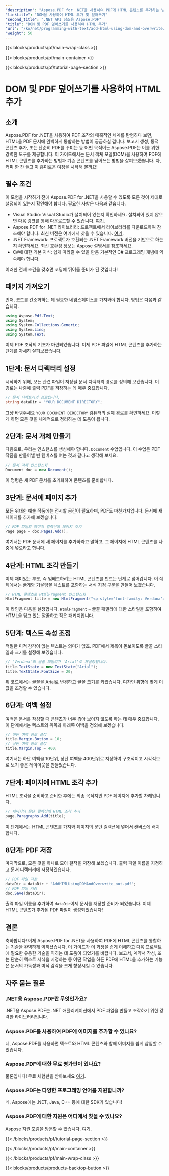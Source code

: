 ```yaml
---
"description": "Aspose.PDF for .NET을 사용하여 PDF에 HTML 콘텐츠를 추가하는 방법을 알아보세요. 이 단계별 가이드에서는 설정부터 최종 저장까지 모든 과정을 다룹니다."
"linktitle": "DOM을 사용하여 HTML 추가 및 덮어쓰기"
"second_title": ".NET API 참조용 Aspose.PDF"
"title": "DOM 및 PDF 덮어쓰기를 사용하여 HTML 추가"
"url": "/ko/net/programming-with-text/add-html-using-dom-and-overwrite/"
"weight": 50
---
```


{{< blocks/products/pf/main-wrap-class >}}

{{< blocks/products/pf/main-container >}}

{{< blocks/products/pf/tutorial-page-section >}}

# DOM 및 PDF 덮어쓰기를 사용하여 HTML 추가

## 소개

Aspose.PDF for .NET을 사용하여 PDF 조작의 매혹적인 세계를 탐험하다 보면, HTML을 PDF 문서에 완벽하게 통합하는 방법이 궁금하실 겁니다. 보고서 생성, 동적 콘텐츠 추가, 또는 단순히 PDF를 꾸미는 등 어떤 목적이든 Aspose.PDF는 이를 위한 강력한 도구를 제공합니다. 이 가이드에서는 문서 객체 모델(DOM)을 사용하여 PDF에 HTML 콘텐츠를 추가하는 방법과 기존 콘텐츠를 덮어쓰는 방법을 살펴보겠습니다. 자, 커피 한 잔 들고 이 흥미로운 여정을 시작해 볼까요!

## 필수 조건

이 모험을 시작하기 전에 Aspose.PDF for .NET을 사용할 수 있도록 모든 것이 제대로 설정되어 있는지 확인해야 합니다. 필요한 사항은 다음과 같습니다.

- Visual Studio: Visual Studio가 설치되어 있는지 확인하세요. 설치되어 있지 않으면 다음 링크를 통해 다운로드할 수 있습니다. [여기](https://visualstudio.microsoft.com/).
- Aspose.PDF for .NET 라이브러리: 프로젝트에서 라이브러리를 다운로드하여 참조해야 합니다. 최신 버전은 여기에서 찾을 수 있습니다. [여기](https://releases.aspose.com/pdf/net/).
- .NET Framework: 프로젝트가 호환되는 .NET Framework 버전을 기반으로 하는지 확인하세요. 최신 호환성 정보는 Aspose 설명서를 참조하세요.
- C#에 대한 기본 지식: 쉽게 따라갈 수 있을 만큼 기본적인 C# 프로그래밍 개념에 익숙해야 합니다.

이러한 전제 조건을 갖추면 코딩에 뛰어들 준비가 된 것입니다!

## 패키지 가져오기

먼저, 코드를 간소화하는 데 필요한 네임스페이스를 가져와야 합니다. 방법은 다음과 같습니다.

```csharp
using Aspose.Pdf.Text;
using System;
using System.Collections.Generic;
using System.Linq;
using System.Text;
```

이제 PDF 조작의 기초가 마련되었습니다. 이제 PDF 파일에 HTML 콘텐츠를 추가하는 단계를 자세히 살펴보겠습니다.

## 1단계: 문서 디렉터리 설정

시작하기 위해, 모든 관련 파일이 저장될 문서 디렉터리 경로를 정의해 보겠습니다. 이 경로는 나중에 출력 PDF를 저장하는 데 매우 중요합니다.

```csharp
// 문서 디렉토리의 경로입니다.
string dataDir = "YOUR DOCUMENT DIRECTORY";
```

그냥 바꿔주세요 `YOUR DOCUMENT DIRECTORY` 컴퓨터의 실제 경로를 확인하세요. 이렇게 하면 모든 것을 체계적으로 정리하는 데 도움이 됩니다.

## 2단계: 문서 개체 만들기

다음으로, 우리는 인스턴스를 생성해야 합니다. `Document` 수업입니다. 이 수업은 PDF 작품을 만들어낼 빈 캔버스를 여는 것과 같다고 생각해 보세요.

```csharp
// 문서 객체 인스턴스화
Document doc = new Document();
```

이 명령은 새 PDF 문서를 초기화하여 콘텐츠를 준비합니다.

## 3단계: 문서에 페이지 추가

모든 위대한 예술 작품에는 전시할 공간이 필요하며, PDF도 마찬가지입니다. 문서에 새 페이지를 추가해 보겠습니다.

```csharp
// PDF 파일의 페이지 컬렉션에 페이지 추가
Page page = doc.Pages.Add();
```

여기서는 PDF 문서에 새 페이지를 추가하라고 말하고, 그 페이지에 HTML 콘텐츠를 나중에 넣으라고 합니다.

## 4단계: HTML 조각 만들기

이제 재미있는 부분, 즉 임베드하려는 HTML 콘텐츠를 만드는 단계로 넘어갑니다. 이 예제에서는 굵게와 기울임꼴 텍스트를 포함하는 서식 지정 구문을 만들어 보겠습니다.

```csharp
// HTML 콘텐츠로 HtmlFragment 인스턴스화
HtmlFragment title = new HtmlFragment("<p style='font-family: Verdana'><b><i>Table contains text</i></b></p>");
```

이 라인은 다음을 설정합니다. `HtmlFragment` – 글꼴 패밀리에 대한 스타일을 포함하여 HTML을 담고 있는 깔끔하고 작은 패키지입니다. 

## 5단계: 텍스트 속성 조정

적절한 미적 감각이 없는 텍스트는 의미가 없죠. PDF에서 제목이 돋보이도록 글꼴 스타일과 크기를 설정해 보겠습니다.

```csharp
// 'Verdana'의 글꼴 패밀리가 'Arial'로 재설정됩니다.
title.TextState = new TextState("Arial");
title.TextState.FontSize = 20;
```

위 코드에서는 글꼴을 Arial로 변경하고 글꼴 크기를 키웠습니다. 디자인 취향에 맞게 이 값을 조정할 수 있습니다.

## 6단계: 여백 설정

여백은 문서를 작성할 때 콘텐츠가 너무 좁아 보이지 않도록 하는 데 매우 중요합니다. 이 단계에서는 텍스트의 위쪽과 아래쪽 여백을 정의해 보겠습니다.

```csharp
// 하단 여백 정보 설정
title.Margin.Bottom = 10;
// 상단 여백 정보 설정
title.Margin.Top = 400;
```

여기서는 하단 여백을 10단위, 상단 여백을 400단위로 지정하여 구조적이고 시각적으로 보기 좋은 레이아웃을 만들었습니다.

## 7단계: 페이지에 HTML 조각 추가

HTML 조각을 준비하고 준비한 후에는 최종 목적지인 PDF 페이지에 추가할 차례입니다.

```csharp
// 페이지의 문단 컬렉션에 HTML 조각 추가
page.Paragraphs.Add(title);
```

이 단계에서는 HTML 콘텐츠를 가져와 페이지의 문단 컬렉션에 넣어서 캔버스에 배치합니다.

## 8단계: PDF 저장

마지막으로, 모든 것을 하나로 모아 걸작을 저장해 보겠습니다. 출력 파일 이름을 지정하고 문서 디렉터리에 저장하겠습니다.

```csharp
// PDF 파일 저장
dataDir = dataDir + "AddHTMLUsingDOMAndOverwrite_out.pdf";
// PDF 파일 저장
doc.Save(dataDir);
```

출력 파일 이름을 추가하여 `dataDir`이제 문서를 저장할 준비가 되었습니다. 이제 HTML 콘텐츠가 추가된 PDF 파일이 생성되었습니다!

## 결론

축하합니다! 이제 Aspose.PDF for .NET을 사용하여 PDF에 HTML 콘텐츠를 통합하는 기술을 완벽하게 익히셨습니다. 이 가이드가 이 과정을 쉽게 이해하고 다음 프로젝트에 필요한 유용한 기술을 익히는 데 도움이 되었기를 바랍니다. 보고서, 계약서 작성, 또는 단순히 텍스트 서식을 지정하는 등 어떤 작업을 하든 PDF에 HTML을 추가하는 기능은 문서의 가독성과 미적 감각을 크게 향상시킬 수 있습니다. 

## 자주 묻는 질문

### .NET용 Aspose.PDF란 무엇인가요?
.NET용 Aspose.PDF는 .NET 애플리케이션에서 PDF 파일을 만들고 조작하기 위한 강력한 라이브러리입니다.

### Aspose.PDF를 사용하여 PDF에 이미지를 추가할 수 있나요?
네, Aspose.PDF를 사용하면 텍스트와 HTML 콘텐츠와 함께 이미지를 쉽게 삽입할 수 있습니다.

### Aspose.PDF에 대한 무료 평가판이 있나요?
물론입니다! 무료 체험판을 받아보세요 [여기](https://releases.aspose.com).

### Aspose.PDF는 다양한 프로그래밍 언어를 지원합니까?
네, Aspose에는 .NET, Java, C++ 등에 대한 SDK가 있습니다!

### Aspose.PDF에 대한 지원은 어디에서 찾을 수 있나요?
Aspose 지원 포럼을 방문할 수 있습니다. [여기](https://forum.aspose.com/c/pdf/10).

{{< /blocks/products/pf/tutorial-page-section >}}

{{< /blocks/products/pf/main-container >}}

{{< /blocks/products/pf/main-wrap-class >}}

{{< blocks/products/products-backtop-button >}}